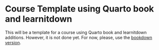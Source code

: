 # Course Template using Quarto book and learnitdown

This will be a template for a course using Quarto book and learnitdown additions. However, it is not done yet. For now, please, use the [bookdown version](https://github.com/learnitr/bookdown).
